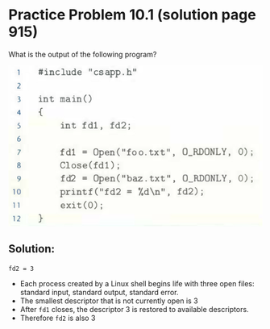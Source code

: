# Practice Problem 10.1 (solution page 915)
What is the output of the following program?

![](./images/10.1.png)

## Solution:

```
fd2 = 3
```
- Each process created by a Linux shell begins life with three open files: standard input, standard output, standard error.
- The smallest descriptor that is not currently open is 3
- After `fd1` closes, the descriptor 3 is restored to available descriptors.
- Therefore `fd2` is also 3